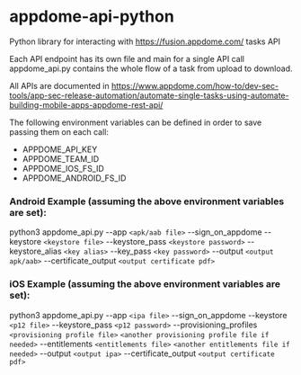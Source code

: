 # appdome-api-python
Python library for interacting with https://fusion.appdome.com/ tasks API

Each API endpoint has its own file and main for a single API call
appdome_api.py contains the whole flow of a task from upload to download.

All APIs are documented in https://www.appdome.com/how-to/dev-sec-tools/app-sec-release-automation/automate-single-tasks-using-automate-building-mobile-apps-appdome-rest-api/

The following environment variables can be defined in order to save passing them on each call:

* APPDOME_API_KEY
* APPDOME_TEAM_ID
* APPDOME_IOS_FS_ID
* APPDOME_ANDROID_FS_ID


### Android Example (assuming the above environment variables are set):

python3 appdome_api.py --app `<apk/aab file>` --sign_on_appdome --keystore `<keystore file>` --keystore_pass `<keystore password>`
 --keystore_alias `<key alias>` --key_pass `<key password>` --output `<output apk/aab>` --certificate_output `<output certificate pdf>`

### iOS Example (assuming the above environment variables are set):

python3 appdome_api.py --app `<ipa file>` --sign_on_appdome --keystore `<p12 file>` --keystore_pass `<p12 password>`
--provisioning_profiles `<provisioning profile file>` `<another provisioning profile file if needed>` --entitlements `<entitlements file>` `<another entitlements file if needed>` --output `<output ipa>` --certificate_output `<output certificate pdf>`
